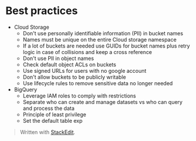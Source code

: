 
# Best practices

- Cloud Storage
	- Don't use personally identifiable information (PII) in bucket names
	- Names must be unique on the entire Cloud storage namespace
	- If a lot of buckets are needed use GUIDs for bucket names plus retry logic in case of collisions and keep a cross reference
	- Don't use PII in object names 
	- Check default object ACLs on buckets
	- Use signed URLs for users with no google account
	- Don't allow buckets to be publicly writable
	- Use lifecycle rules to remove sensitive data no longer needed
- BigQuery
	- Leverage IAM roles to comply with restrictions
	- Separate who can create and manage datasets vs who can query and process the data
	- Principle of least privilege
	- Set the default table exp

> Written with [StackEdit](https://stackedit.io/).
<!--stackedit_data:
eyJoaXN0b3J5IjpbMTkyNzU0ODIyMV19
-->